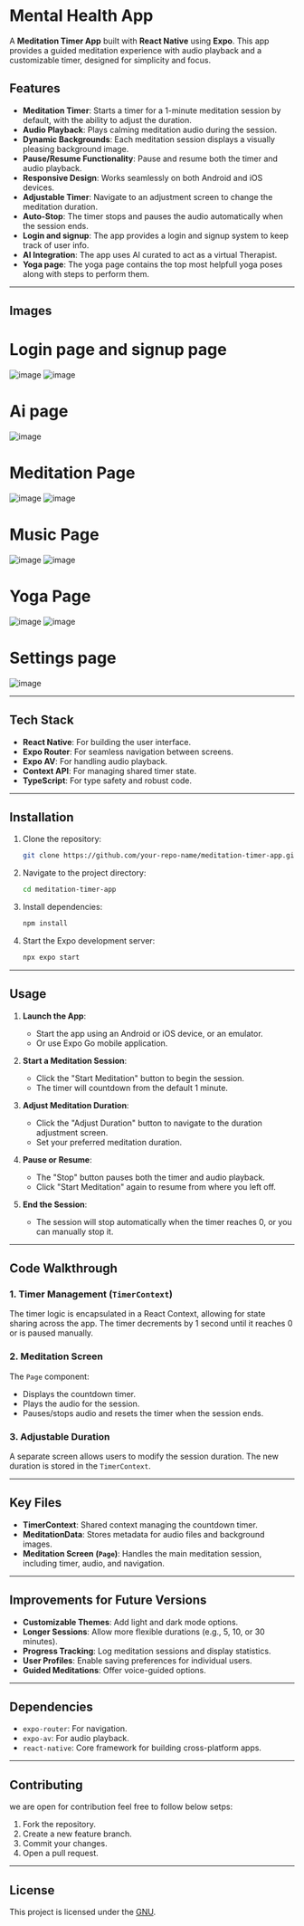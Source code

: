# Mental Health  App

A **Meditation Timer App** built with **React Native** using **Expo**. This app provides a guided meditation experience with audio playback and a customizable timer, designed for simplicity and focus.

## Features

- **Meditation Timer**: Starts a timer for a 1-minute meditation session by default, with the ability to adjust the duration.
- **Audio Playback**: Plays calming meditation audio during the session.
- **Dynamic Backgrounds**: Each meditation session displays a visually pleasing background image.
- **Pause/Resume Functionality**: Pause and resume both the timer and audio playback.
- **Responsive Design**: Works seamlessly on both Android and iOS devices.
- **Adjustable Timer**: Navigate to an adjustment screen to change the meditation duration.
- **Auto-Stop**: The timer stops and pauses the audio automatically when the session ends.
- **Login and signup**: The app provides a login and signup system to keep track of user info.
- **AI Integration**: The app uses AI curated to act as a virtual Therapist.
- **Yoga page**: The yoga page contains the top most helpfull yoga poses along with steps to perform them.

---

## Images
# Login page and signup page
![image](https://github.com/user-attachments/assets/977e5e94-a0f4-4478-ba96-2a89bd8eb9dd)      ![image](https://github.com/user-attachments/assets/9a103add-fd18-4914-b8da-f509af937d89)


# Ai page
![image](https://github.com/user-attachments/assets/f6bdc974-94c4-44e2-acd2-22aa5d27d4ae)

# Meditation Page
![image](https://github.com/user-attachments/assets/fdf9ab9f-48c8-4187-b28d-6c5dc208af67)   ![image](https://github.com/user-attachments/assets/e876157c-2147-4e29-b164-bb172d3ae6e5)

# Music Page
![image](https://github.com/user-attachments/assets/c2ca920d-5e2a-43ee-a24b-4db083df0eb9)   ![image](https://github.com/user-attachments/assets/d9efed26-9d11-49b0-baa0-6c2163dea47b)

# Yoga Page
![image](https://github.com/user-attachments/assets/d4d18bf2-fbbf-4510-ba7e-7216482ea277)   ![image](https://github.com/user-attachments/assets/104e74c6-3608-43b6-8d27-be67d66adc4a)

# Settings page
![image](https://github.com/user-attachments/assets/8132f669-6cbb-41bf-a7bc-a074447c045f)


---

## Tech Stack

- **React Native**: For building the user interface.
- **Expo Router**: For seamless navigation between screens.
- **Expo AV**: For handling audio playback.
- **Context API**: For managing shared timer state.
- **TypeScript**: For type safety and robust code.

---

## Installation

1. Clone the repository:
   ```bash
   git clone https://github.com/your-repo-name/meditation-timer-app.git
   ```
2. Navigate to the project directory:
   ```bash
   cd meditation-timer-app
   ```
3. Install dependencies:
   ```bash
   npm install
   ```
4. Start the Expo development server:
   ```bash
   npx expo start
   ```

---

## Usage

1. **Launch the App**:
   - Start the app using an Android or iOS device, or an emulator.
   - Or use Expo Go mobile application.

2. **Start a Meditation Session**:
   - Click the "Start Meditation" button to begin the session.
   - The timer will countdown from the default 1 minute.

3. **Adjust Meditation Duration**:
   - Click the "Adjust Duration" button to navigate to the duration adjustment screen.
   - Set your preferred meditation duration.

4. **Pause or Resume**:
   - The "Stop" button pauses both the timer and audio playback.
   - Click "Start Meditation" again to resume from where you left off.

5. **End the Session**:
   - The session will stop automatically when the timer reaches 0, or you can manually stop it.

---


## Code Walkthrough

### 1. Timer Management (`TimerContext`)
The timer logic is encapsulated in a React Context, allowing for state sharing across the app. The timer decrements by 1 second until it reaches 0 or is paused manually.

### 2. Meditation Screen
The `Page` component:
- Displays the countdown timer.
- Plays the audio for the session.
- Pauses/stops audio and resets the timer when the session ends.

### 3. Adjustable Duration
A separate screen allows users to modify the session duration. The new duration is stored in the `TimerContext`.

---

## Key Files

- **TimerContext**: Shared context managing the countdown timer.
- **MeditationData**: Stores metadata for audio files and background images.
- **Meditation Screen (`Page`)**: Handles the main meditation session, including timer, audio, and navigation.

---

## Improvements for Future Versions

- **Customizable Themes**: Add light and dark mode options.
- **Longer Sessions**: Allow more flexible durations (e.g., 5, 10, or 30 minutes).
- **Progress Tracking**: Log meditation sessions and display statistics.
- **User Profiles**: Enable saving preferences for individual users.
- **Guided Meditations**: Offer voice-guided options.

---

## Dependencies

- `expo-router`: For navigation.
- `expo-av`: For audio playback.
- `react-native`: Core framework for building cross-platform apps.

---

## Contributing

we are open for contribution feel free to follow below setps:
1. Fork the repository.
2. Create a new feature branch.
3. Commit your changes.
4. Open a pull request.

---

## License

This project is licensed under the [GNU](LICENSE). 
